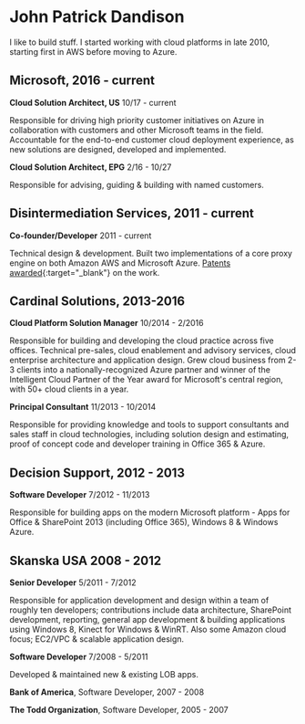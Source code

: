# John Patrick Dandison

I like to build stuff. I started working with cloud platforms in late 2010, starting first in AWS before moving to Azure.

## Microsoft, 2016 - current

**Cloud Solution Architect, US** 10/17 - current

Responsible for driving high priority customer initiatives on Azure in collaboration with customers and other Microsoft teams in the field. Accountable for the end-to-end customer cloud deployment experience, as new solutions are designed, developed and implemented.

**Cloud Solution Architect, EPG** 2/16 - 10/27

Responsible for advising, guiding & building with named customers.

## Disintermediation Services, 2011 - current

**Co-founder/Developer** 2011 - current

Technical design & development. Built two implementations of a core proxy engine on both Amazon AWS and Microsoft Azure. [Patents awarded](https://pdfpiw.uspto.gov/.piw?Docid=9894019&idkey=NONE){:target="_blank"} on the work.

## Cardinal Solutions, 2013-2016

**Cloud Platform Solution Manager** 10/2014 - 2/2016

Responsible for building and developing the cloud practice across five offices. Technical pre-sales, cloud enablement and advisory services, cloud enterprise architecture and application design. Grew cloud business from 2-3 clients into a nationally-recognized Azure partner and winner of the Intelligent Cloud Partner of the Year award for Microsoft's central region, with 50+ cloud clients in a year.

**Principal Consultant** 11/2013 - 10/2014

Responsible for providing knowledge and tools to support consultants and sales staff in cloud technologies, including solution design and estimating, proof of concept code and developer training in Office 365 & Azure.

## Decision Support, 2012 - 2013

**Software Developer** 7/2012 - 11/2013

Responsible for building apps on the modern Microsoft platform - Apps for Office & SharePoint 2013 (including Office 365), Windows 8 & Windows Azure.

## Skanska USA 2008 - 2012

**Senior Developer** 5/2011 - 7/2012

Responsible for application development and design within a team of roughly ten developers; contributions include data architecture, SharePoint development, reporting, general app development & building applications using Windows 8, Kinect for Windows & WinRT. Also some Amazon cloud focus; EC2/VPC & scalable application design.

**Software Developer** 7/2008 - 5/2011

Developed & maintained new & existing LOB apps.

**Bank of America**, Software Developer, 2007 - 2008

**The Todd Organization**, Software Developer, 2005 - 2007
